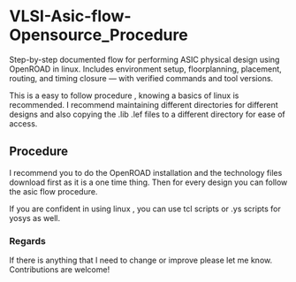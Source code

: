 # VLSI-Asic-flow-Opensource_Procedure
Step-by-step documented flow for performing ASIC physical design using OpenROAD in linux. Includes environment setup, floorplanning, placement, routing, and timing closure — with verified commands and tool versions.

This is a easy to follow procedure , knowing a basics of linux is recommended.
I recommend maintaining different directories for different designs and also copying the .lib .lef files to a different directory for ease of access.

## Procedure
I recommend you to do the OpenROAD installation and the technology files download first as it is a one time thing.
Then for every design you can follow the asic flow procedure.

If you are confident in using linux , you can use tcl scripts or .ys scripts for yosys as well.


### Regards

If there is anything that I need to change or improve please let me know.
Contributions are welcome!

